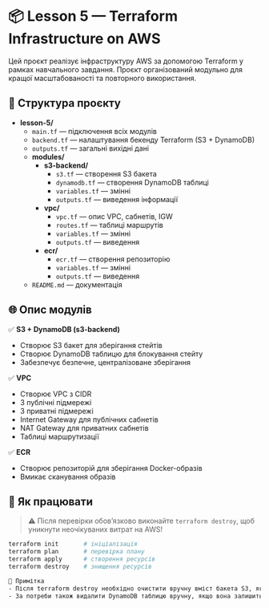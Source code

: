 # 📦 Lesson 5 — Terraform Infrastructure on AWS

Цей проєкт реалізує інфраструктуру AWS за допомогою Terraform у рамках навчального завдання. Проєкт організований модульно для кращої масштабованості та повторного використання.

## 📂 Структура проєкту

- **lesson-5/**
  - `main.tf` — підключення всіх модулів
  - `backend.tf` — налаштування бекенду Terraform (S3 + DynamoDB)
  - `outputs.tf` — загальні вихідні дані
  - **modules/**
    - **s3-backend/**
      - `s3.tf` — створення S3 бакета
      - `dynamodb.tf` — створення DynamoDB таблиці
      - `variables.tf` — змінні
      - `outputs.tf` — виведення інформації
    - **vpc/**
      - `vpc.tf` — опис VPC, сабнетів, IGW
      - `routes.tf` — таблиці маршрутів
      - `variables.tf` — змінні
      - `outputs.tf` — виведення
    - **ecr/**
      - `ecr.tf` — створення репозиторію
      - `variables.tf` — змінні
      - `outputs.tf` — виведення
  - `README.md` — документація



## 🌐 Опис модулів

✅ **S3 + DynamoDB (s3-backend)**  
- Створює S3 бакет для зберігання стейтів  
- Створює DynamoDB таблицю для блокування стейту  
- Забезпечує безпечне, централізоване зберігання

✅ **VPC**  
- Створює VPC з CIDR  
- 3 публічні підмережі  
- 3 приватні підмережі  
- Internet Gateway для публічних сабнетів  
- NAT Gateway для приватних сабнетів  
- Таблиці маршрутизації

✅ **ECR**  
- Створює репозиторій для зберігання Docker-образів  
- Вмикає сканування образів

## 🚀 Як працювати

> ⚠️ Після перевірки обов’язково виконайте `terraform destroy`, щоб уникнути неочікуваних витрат на AWS!

```bash
terraform init       # ініціалізація
terraform plan       # перевірка плану
terraform apply      # створення ресурсів
terraform destroy    # знищення ресурсів

📝 Примітка
- Після terraform destroy необхідно очистити вручну вміст бакета S3, якщо він не видаляється автоматично.
- За потреби також видалити DynamoDB таблицю вручну, якщо вона залишиться.
